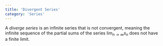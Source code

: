 ```yaml
---
title: 'Divergent Series'
category: 'Series'
---
```


A *diverge series* is an infinite series that is not convergent, meaning the infinite sequence of the partial sums of the series $\lim_{n\to\infty}s_n$ does not have a finite limit.
